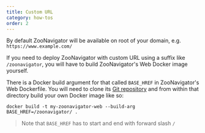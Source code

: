 ```yaml
---
title: Custom URL
category: how-tos
order: 2
---
```


By default ZooNavigator will be available on root of your domain, e.g. `https://www.example.com/`

If you need to deploy ZooNavigator with custom URL using a suffix like `/zoonavigator`, you will have to build ZooNavigator's Web Docker image yourself.

There is a Docker build argument for that called `BASE_HREF` in ZooNavigator's Web Dockerfile. You will need to clone its [Git repository](https://github.com/elkozmon/zoonavigator-web) and from within that directory build your own Docker image like so:

`docker build -t my-zoonavigator-web --build-arg BASE_HREF=/zoonavigator/ .`

> Note that `BASE_HREF` has to start and end with forward slash `/`
